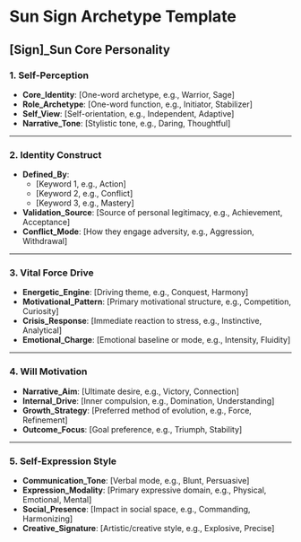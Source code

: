 # Sun Sign Archetype Template

## [Sign]\_Sun Core Personality

### 1. Self-Perception

- **Core_Identity**: [One-word archetype, e.g., Warrior, Sage]
- **Role_Archetype**: [One-word function, e.g., Initiator, Stabilizer]
- **Self_View**: [Self-orientation, e.g., Independent, Adaptive]
- **Narrative_Tone**: [Stylistic tone, e.g., Daring, Thoughtful]

---

### 2. Identity Construct

- **Defined_By**:
  - [Keyword 1, e.g., Action]
  - [Keyword 2, e.g., Conflict]
  - [Keyword 3, e.g., Mastery]
- **Validation_Source**: [Source of personal legitimacy, e.g., Achievement, Acceptance]
- **Conflict_Mode**: [How they engage adversity, e.g., Aggression, Withdrawal]

---

### 3. Vital Force Drive

- **Energetic_Engine**: [Driving theme, e.g., Conquest, Harmony]
- **Motivational_Pattern**: [Primary motivational structure, e.g., Competition, Curiosity]
- **Crisis_Response**: [Immediate reaction to stress, e.g., Instinctive, Analytical]
- **Emotional_Charge**: [Emotional baseline or mode, e.g., Intensity, Fluidity]

---

### 4. Will Motivation

- **Narrative_Aim**: [Ultimate desire, e.g., Victory, Connection]
- **Internal_Drive**: [Inner compulsion, e.g., Domination, Understanding]
- **Growth_Strategy**: [Preferred method of evolution, e.g., Force, Refinement]
- **Outcome_Focus**: [Goal preference, e.g., Triumph, Stability]

---

### 5. Self-Expression Style

- **Communication_Tone**: [Verbal mode, e.g., Blunt, Persuasive]
- **Expression_Modality**: [Primary expressive domain, e.g., Physical, Emotional, Mental]
- **Social_Presence**: [Impact in social space, e.g., Commanding, Harmonizing]
- **Creative_Signature**: [Artistic/creative style, e.g., Explosive, Precise]
